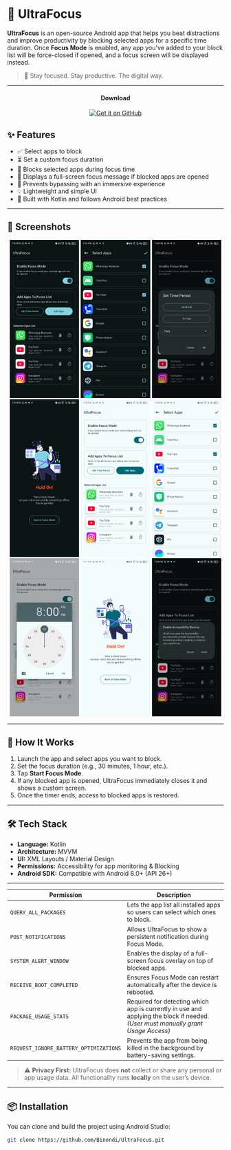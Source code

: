 # 📱 UltraFocus

**UltraFocus** is an open-source Android app that helps you beat distractions and improve productivity by blocking selected apps for a specific time duration. Once **Focus Mode** is enabled, any app you've added to your block list will be force-closed if opened, and a focus screen will be displayed instead.

> 🧘 Stay focused. Stay productive. The digital way.

---

<div align="center"> 
         
<h4>Download</h4>

<a>[<img src="https://github.com/machiav3lli/oandbackupx/blob/034b226cea5c1b30eb4f6a6f313e4dadcbb0ece4/badge_github.png" alt="Get it on GitHub" height="80">](https://github.com/binondi/Calculator-Hide-Files/releases) </a>

</div>

## ✨ Features

- ✅ Select apps to block
- ⏳ Set a custom focus duration
- 🚫 Blocks selected apps during focus time
- 🧘 Displays a full-screen focus message if blocked apps are opened
- 🔐 Prevents bypassing with an immersive experience
- 💡 Lightweight and simple UI
- 📱 Built with Kotlin and follows Android best practices

---

## 📸 Screenshots

<div align="center">
  <img src="media/Screenshot_1.jpg" alt="UltraFocus" width="32%">
  <img src="media/Screenshot_2.jpg" alt="UltraFocus" width="32%">
  <img src="media/Screenshot_3.jpg" alt="UltraFocus" width="32%">
</div>

<div align="center">
  <img src="media/Screenshot_4.jpg" alt="UltraFocus" width="32%">
  <img src="media/Screenshot_5.jpg" alt="UltraFocus" width="32%">
    <img src="media/Screenshot_6.jpg" alt="UltraFocus" width="32%">
</div>

<div align="center">
    <img src="media/Screenshot_7.jpg" alt="UltraFocus" width="32%">
    <img src="media/Screenshot_8.jpg" alt="UltraFocus" width="32%">
    <img src="media/Screenshot_9.jpg" alt="UltraFocus" width="32%">
</div>

---

## 🚀 How It Works

1. Launch the app and select apps you want to block.
2. Set the focus duration (e.g., 30 minutes, 1 hour, etc.).
3. Tap **Start Focus Mode**.
4. If any blocked app is opened, UltraFocus immediately closes it and shows a custom screen.
5. Once the timer ends, access to blocked apps is restored.

---

## 🛠️ Tech Stack

- **Language:** Kotlin
- **Architecture:** MVVM
- **UI:** XML Layouts / Material Design
- **Permissions:** Accessibility for app monitoring & Blocking
- **Android SDK:** Compatible with Android 8.0+ (API 26+)

---

| Permission | Description |
|------------|-------------|
| `QUERY_ALL_PACKAGES` | Lets the app list all installed apps so users can select which ones to block. |
| `POST_NOTIFICATIONS` | Allows UltraFocus to show a persistent notification during Focus Mode. |
| `SYSTEM_ALERT_WINDOW` | Enables the display of a full-screen focus overlay on top of blocked apps. |
| `RECEIVE_BOOT_COMPLETED` | Ensures Focus Mode can restart automatically after the device is rebooted. |
| `PACKAGE_USAGE_STATS` | Required for detecting which app is currently in use and applying the block if needed. *(User must manually grant Usage Access)* |
| `REQUEST_IGNORE_BATTERY_OPTIMIZATIONS` | Prevents the app from being killed in the background by battery-saving settings. |

> ⚠️ **Privacy First:** UltraFocus does **not** collect or share any personal or app usage data. All functionality runs **locally** on the user’s device.

---

## 📦 Installation

You can clone and build the project using Android Studio:

```bash
git clone https://github.com/Binondi/UltraFocus.git

